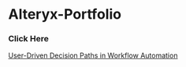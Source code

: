 # Alteryx-Portfolio
### Click Here 
[User-Driven Decision Paths in Workflow Automation](https://medium.com/@shrutingr001/alteryx-series-part-i-analytic-apps-ca79d4e30400)

